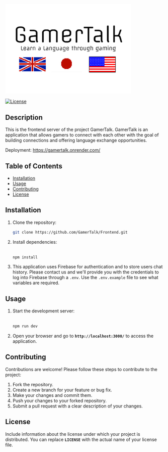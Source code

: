 <img src="/public\GamerTalkLogotransparent.png" alt="Header" title="Header" width="400">

[![License](https://img.shields.io/badge/license-MIT-blue.svg)](LICENSE)

## Description

This is the frontend server of the project GamerTalk. GamerTalk is an application that allows gamers to connect with each other with the goal of building connections and offering language exchange opportunities.

Deployment: https://gamertalk.onrender.com/

## Table of Contents

- [Installation](#installation)
- [Usage](#usage)
- [Contributing](#contributing)
- [License](#license)

## Installation

1. Clone the repository:

   ```bash
   git clone https://github.com/GamerTalk/Frontend.git

   ```

2. Install dependencies:
    
    ```bash
    
    npm install 
    
    ```

3. This application uses Firebase for authentication and to store users chat history. Please contact us and we'll provide you with the credentials to log into Firebase through a `.env`. Use the `.env.example` file to see what variables are required.
    

## Usage

1. Start the development server:

    ```bash
    
    npm run dev
    
    ```
    
2. Open your browser and go to **`http://localhost:3000/`** to access the application.

## **Contributing**

Contributions are welcome! Please follow these steps to contribute to the project:

1. Fork the repository.
2. Create a new branch for your feature or bug fix.
3. Make your changes and commit them.
4. Push your changes to your forked repository.
5. Submit a pull request with a clear description of your changes.

## **License**

Include information about the license under which your project is distributed. You can replace **`LICENSE`** with the actual name of your license file.